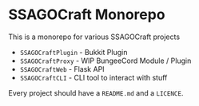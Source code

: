 # SSAGOCraft Monorepo

This is a monorepo for various SSAGOCraft projects

- `SSAGOCraftPlugin` - Bukkit Plugin
- `SSAGOCraftProxy` - WIP BungeeCord Module / Plugin
- `SSAGOCraftWeb` - Flask API
- `SSAGOCraftCLI` - CLI tool to interact with stuff

Every project should have a `README.md` and a `LICENCE`.



